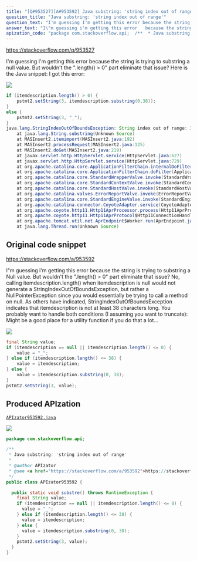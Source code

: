 ```yaml
---
title: "[Q#953527][A#953592] Java substring: 'string index out of range'"
question_title: "Java substring: 'string index out of range'"
question_text: "I'm guessing I'm getting this error because the string is trying to substring a null value. But wouldn't the \".length() > 0\" part eliminate that issue? Here is the Java snippet: I got this error:"
answer_text: "I\"m guessing i'm getting this error   because the string is trying to   substring a Null value. But wouldn't   the \".length() > 0\" part eliminate   that issue? No, calling itemdescription.length() when itemdescription is null would not generate a StringIndexOutOfBoundsException, but rather a NullPointerException since you would essentially be trying to call a method on null. As others have indicated, StringIndexOutOfBoundsException indicates that itemdescription is not at least 38 characters long.  You probably want to handle both conditions (I assuming you want to truncate): Might be a good place for a utility function if you do that a lot..."
apization_code: "package com.stackoverflow.api;  /**  * Java substring: 'string index out of range'  *  * @author APIzator  * @see <a href=\"https://stackoverflow.com/a/953592\">https://stackoverflow.com/a/953592</a>  */ public class APIzator953592 {    public static void substre() throws RuntimeException {     final String value;     if (itemdescription == null || itemdescription.length() <= 0) {       value = \"_\";     } else if (itemdescription.length() <= 38) {       value = itemdescription;     } else {       value = itemdescription.substring(0, 38);     }     pstmt2.setString(3, value);   } }"
---
```


https://stackoverflow.com/q/953527

I&#x27;m guessing I&#x27;m getting this error because the string is trying to substring a null value. But wouldn&#x27;t the &quot;.length() &gt; 0&quot; part eliminate that issue?
Here is the Java snippet:
I got this error:


<div class="code-logo"><img src="/stackoverflow.png" /></div>

```java
if (itemdescription.length() > 0) {
    pstmt2.setString(3, itemdescription.substring(0,38));
} 
else { 
    pstmt2.setString(3, "_");
}
java.lang.StringIndexOutOfBoundsException: String index out of range: 38
    at java.lang.String.substring(Unknown Source)
    at MASInsert2.itemimport(MASInsert2.java:192)
    at MASInsert2.processRequest(MASInsert2.java:125)
    at MASInsert2.doGet(MASInsert2.java:219)
    at javax.servlet.http.HttpServlet.service(HttpServlet.java:627)
    at javax.servlet.http.HttpServlet.service(HttpServlet.java:729)
    at org.apache.catalina.core.ApplicationFilterChain.internalDoFilter(ApplicationFilterChain.java:269)
    at org.apache.catalina.core.ApplicationFilterChain.doFilter(ApplicationFilterChain.java:188)
    at org.apache.catalina.core.StandardWrapperValve.invoke(StandardWrapperValve.java:213)
    at org.apache.catalina.core.StandardContextValve.invoke(StandardContextValve.java:172)
    at org.apache.catalina.core.StandardHostValve.invoke(StandardHostValve.java:127)
    at org.apache.catalina.valves.ErrorReportValve.invoke(ErrorReportValve.java:117)
    at org.apache.catalina.core.StandardEngineValve.invoke(StandardEngineValve.java:108)
    at org.apache.catalina.connector.CoyoteAdapter.service(CoyoteAdapter.java:174)
    at org.apache.coyote.http11.Http11AprProcessor.process(Http11AprProcessor.java:835)
    at org.apache.coyote.http11.Http11AprProtocol$Http11ConnectionHandler.process(Http11AprProtocol.java:640)
    at org.apache.tomcat.util.net.AprEndpoint$Worker.run(AprEndpoint.java:1286)
    at java.lang.Thread.run(Unknown Source)
```


## Original code snippet

https://stackoverflow.com/a/953592

I&quot;m guessing i&#x27;m getting this error
  because the string is trying to
  substring a Null value. But wouldn&#x27;t
  the &quot;.length() &gt; 0&quot; part eliminate
  that issue?
No, calling itemdescription.length() when itemdescription is null would not generate a StringIndexOutOfBoundsException, but rather a NullPointerException since you would essentially be trying to call a method on null.
As others have indicated, StringIndexOutOfBoundsException indicates that itemdescription is not at least 38 characters long.  You probably want to handle both conditions (I assuming you want to truncate):
Might be a good place for a utility function if you do that a lot...

<div class="code-logo"><img src="/stackoverflow.png" /></div>

```java
final String value;
if (itemdescription == null || itemdescription.length() <= 0) {
    value = "_";
} else if (itemdescription.length() <= 38) {
    value = itemdescription;
} else { 
    value = itemdescription.substring(0, 38);
}
pstmt2.setString(3, value);
```

## Produced APIzation

[`APIzator953592.java`](https://github.com/pasqualesalza/apization-temp-data/raw/master/search/APIzator953592.java)

<div class="code-logo"><img src="/apizator.png" /></div>

```java
package com.stackoverflow.api;

/**
 * Java substring: 'string index out of range'
 *
 * @author APIzator
 * @see <a href="https://stackoverflow.com/a/953592">https://stackoverflow.com/a/953592</a>
 */
public class APIzator953592 {

  public static void substre() throws RuntimeException {
    final String value;
    if (itemdescription == null || itemdescription.length() <= 0) {
      value = "_";
    } else if (itemdescription.length() <= 38) {
      value = itemdescription;
    } else {
      value = itemdescription.substring(0, 38);
    }
    pstmt2.setString(3, value);
  }
}

```